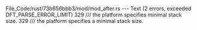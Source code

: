 File_Code/rust/73b656bbb3/mod/mod_after.rs --- Text (2 errors, exceeded DFT_PARSE_ERROR_LIMIT)
329     /// the platform specifies minimal stack size.                                                                                                       329     /// the platform specifies a minimal stack size.

